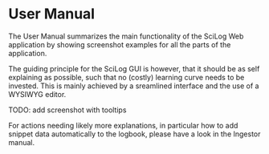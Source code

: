 # User Manual

The User Manual summarizes the main functionality of the SciLog Web application by showing screenshot examples for all the parts of the application.

The guiding principle for the SciLog GUI is however, that it should be as self explaining as possible, such that no (costly) learning curve needs to be invested. This is mainly achieved by a sreamlined interface and the use of a WYSIWYG editor.

TODO: add screenshot with tooltips

For actions needing likely more explanations, in particular how to add snippet data automatically to the logbook, please have a look in the Ingestor manual.
